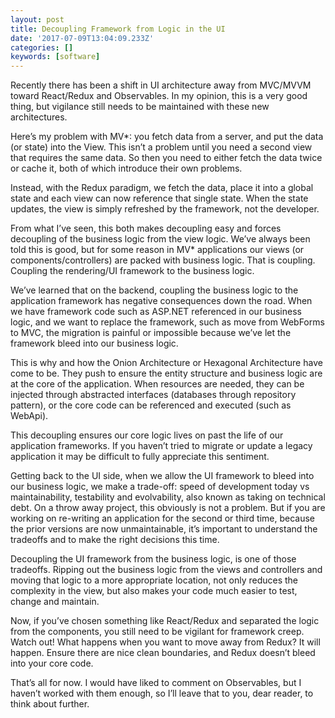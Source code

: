 ```yaml
---
layout: post
title: Decoupling Framework from Logic in the UI
date: '2017-07-09T13:04:09.233Z'
categories: []
keywords: [software]
---
```


Recently there has been a shift in UI architecture away from MVC/MVVM toward React/Redux and Observables. In my opinion, this is a very good thing, but vigilance still needs to be maintained with these new architectures.

Here’s my problem with MV*: you fetch data from a server, and put the data (or state) into the View. This isn’t a problem until you need a second view that requires the same data. So then you need to either fetch the data twice or cache it, both of which introduce their own problems.

Instead, with the Redux paradigm, we fetch the data, place it into a global state and each view can now reference that single state. When the state updates, the view is simply refreshed by the framework, not the developer.

From what I’ve seen, this both makes decoupling easy and forces decoupling of the business logic from the view logic. We’ve always been told this is good, but for some reason in MV* applications our views (or components/controllers) are packed with business logic. That is coupling. Coupling the rendering/UI framework to the business logic.

We’ve learned that on the backend, coupling the business logic to the application framework has negative consequences down the road. When we have framework code such as ASP.NET referenced in our business logic, and we want to replace the framework, such as move from WebForms to MVC, the migration is painful or impossible because we’ve let the framework bleed into our business logic.

This is why and how the Onion Architecture or Hexagonal Architecture have come to be. They push to ensure the entity structure and business logic are at the core of the application. When resources are needed, they can be injected through abstracted interfaces (databases through repository pattern), or the core code can be referenced and executed (such as WebApi).

This decoupling ensures our core logic lives on past the life of our application frameworks. If you haven’t tried to migrate or update a legacy application it may be difficult to fully appreciate this sentiment.

Getting back to the UI side, when we allow the UI framework to bleed into our business logic, we make a trade-off: speed of development today vs maintainability, testability and evolvability, also known as taking on technical debt. On a throw away project, this obviously is not a problem. But if you are working on re-writing an application for the second or third time, because the prior versions are now unmaintainable, it’s important to understand the tradeoffs and to make the right decisions this time.

Decoupling the UI framework from the business logic, is one of those tradeoffs. Ripping out the business logic from the views and controllers and moving that logic to a more appropriate location, not only reduces the complexity in the view, but also makes your code much easier to test, change and maintain.

Now, if you’ve chosen something like React/Redux and separated the logic from the components, you still need to be vigilant for framework creep. Watch out! What happens when you want to move away from Redux? It will happen. Ensure there are nice clean boundaries, and Redux doesn’t bleed into your core code.

That’s all for now. I would have liked to comment on Observables, but I haven’t worked with them enough, so I’ll leave that to you, dear reader, to think about further.